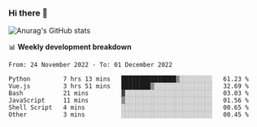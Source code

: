 ### Hi there 👋
![Anurag's GitHub stats](https://github-readme-stats.vercel.app/api?username=jami1024&show_icons=true&theme=radical)

📊 **Weekly development breakdown**
<!--START_SECTION:waka-->

```text
From: 24 November 2022 - To: 01 December 2022

Python         7 hrs 13 mins   ███████████████▒░░░░░░░░░   61.23 %
Vue.js         3 hrs 51 mins   ████████▒░░░░░░░░░░░░░░░░   32.69 %
Bash           21 mins         ▓░░░░░░░░░░░░░░░░░░░░░░░░   03.03 %
JavaScript     11 mins         ▒░░░░░░░░░░░░░░░░░░░░░░░░   01.56 %
Shell Script   4 mins          ░░░░░░░░░░░░░░░░░░░░░░░░░   00.65 %
Other          3 mins          ░░░░░░░░░░░░░░░░░░░░░░░░░   00.45 %
```

<!--END_SECTION:waka-->
<!--
**jami1024/jami1024** is a ✨ _special_ ✨ repository because its `README.md` (this file) appears on your GitHub profile.

Here are some ideas to get you started:

- 🔭 I’m currently working on ...
- 🌱 I’m currently learning ...
- 👯 I’m looking to collaborate on ...
- 🤔 I’m looking for help with ...
- 💬 Ask me about ...
- 📫 How to reach me: ...
- 😄 Pronouns: ...
- ⚡ Fun fact: ...
-->
